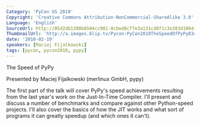 ```yaml
---
Category: 'PyCon US 2010'
Copyright: 'Creative Commons Attribution-NonCommercial-ShareAlike 3.0'
Language: 'English'
SourceUrl: http://05d2db1380b6504cc981-8cbed8cf7e3a131cd8f1c3e383d10041.r93.cf2.rackcdn.com/pycon-us-2010/334_the-speed-of-pypy-83.m4v
ThumbnailUrl: 'http://a.images.blip.tv/Pycon-PyCon2010TheSpeedOfPyPy83496.png'
date: '2010-02-19'
speakers: [Maciej Fijalkowski]
tags: [pycon, pycon2010, pypy]
---
```

The Speed of PyPy

  
Presented by Maciej Fijalkowski (merlinux GmbH, pypy)

  
The first part of the talk will cover PyPy's speed achievements resulting from
the last year's work on the Just-In-Time Compiler. I'll present and discuss a
number of benchmarks and compare against other Python-speed projects. I'll
also cover the basics of how the JIT works and what sort of programs it can
greatly speedup (and which ones it can't).

